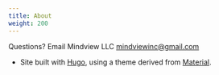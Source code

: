 ```yaml
---
title: About
weight: 200
---
```


Questions? Email Mindview LLC <mindviewinc@gmail.com>

- Site built with
<a href="https://www.gohugo.io" target="_blank">Hugo</a>, using a theme derived from
<a href="http://github.com/digitalcraftsman/hugo-material-docs" target="_blank">Material</a>.

